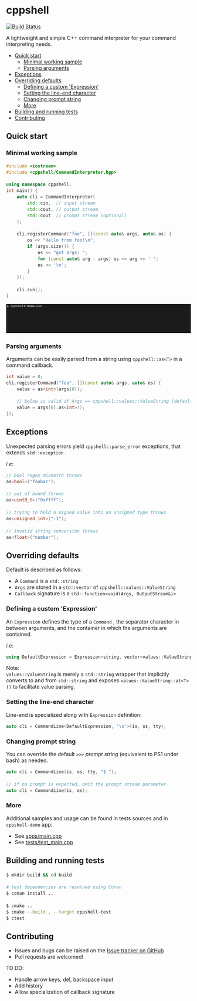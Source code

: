 # cppshell
[![Build Status](https://travis-ci.com/remysalim/cppshell.svg?branch=develop)](https://travis-ci.com/remysalim/cppshell)

A lightweight and simple C++ command interpreter for your command interpreting needs.

<!-- TOC -->

- [Quick start](#quick-start)
  - [Minimal working sample](#minimal-working-sample)
  - [Parsing arguments](#parsing-arguments)
- [Exceptions](#exceptions)
- [Overriding defaults](#overriding-defaults)
  - [Defining a custom 'Expression'](#defining-a-custom-expression)
  - [Setting the line-end character](#setting-the-line-end-character)
  - [Changing prompt string](#changing-prompt-string)
  - [More](#more)
- [Building and running tests](#building-and-running-tests)
- [Contributing](#contributing)

<!-- /TOC -->

## Quick start

### Minimal working sample

``` cpp
#include <iostream>
#include <cppshell/CommandInterpreter.hpp>

using namespace cppshell;
int main() {
    auto cli = CommandInterpreter(
        std::cin,  // input stream
        std::cout, // output stream
        std::cout  // prompt stream (optional)
    );

    cli.registerCommand("foo", [](const auto& args, auto& os) {
        os << "Hello from foo!\n";
        if (args.size()) {
            os << "got args: ";
            for (const auto& arg : args) os << arg << ' ';
            os << '\n';
        }
    });

    cli.run();
}
```

<p align="center">
  <img src=".res/demo.gif">
</p>

### Parsing arguments

Arguments can be easily parsed from a string using `cppshell::as<T>` in a command callback.

``` cpp
int value = 0;
cli.registerCommand("foo", [](const auto& args, auto& os) {
    value = as<int>(args[0]);

    // below is valid if Args == cppshell::values::ValueString (default)
    value = args[0].as<int>();
});
```

## Exceptions

Unexpected parsing errors yield `cppshell::parse_error` exceptions, that extends `std::exception` .

_i.e_:

``` cpp
// bool regex mismatch throws
as<bool>("foobar");

// out of bound throws
as<uint8_t>("0xffff");

// trying to hold a signed value into an unsigned type throws
as<unsigned int>("-1");

// invalid string conversion throws
as<float>("number");
```

## Overriding defaults

Default is described as follows:

* A `Command` is a `std::string` 
* `Args` are stored in a `std::vector` of `cppshell::values::ValueString` 
* `Callback` signature is a `std::function<void(Args, OutputStream&)>` 

### Defining a custom 'Expression'

An `Expression` defines the type of a `Command` , the separator character in between arguments, and the container in which the arguments are contained.

_i.e_:

``` cpp
using DefaultExpression = Expression<string, vector<values::ValueString>, ' '>;
```

Note:  
`values::ValueString` is merely a `std::string` wrapper that implicitly converts to and from `std::string` and exposes `values::ValueString::at<T>()` to facilitate value parsing.

### Setting the line-end character

Line-end is specialized along with `Expression` definition:

``` cpp
auto cli = CommandLine<DefaultExpression, '\n'>(is, os, tty);
```

### Changing prompt string

You can override the default `>>>` _prompt string_ (equivalent to PS1 under bash) as needed.

``` cpp
auto cli = CommandLine(is, os, tty, "$ ");

// if no prompt is expected, omit the prompt stream parameter
auto cli = CommandLine(is, os);
```

### More

Additional samples and usage can be found in tests sources and in `cppshell-demo` app:

* See [apps/main.cpp](apps/main.cpp)
* See [tests/test_main.cpp](tests/test_main.cpp)

## Building and running tests

``` bash
$ mkdir build && cd build

# test dependencies are resolved using Conan
$ conan install ..

$ cmake ..
$ cmake --build . --target cppshell-test
$ ctest
```

## Contributing

* Issues and bugs can be raised on the [Issue tracker on GitHub](https://github.com/remysalim/cppshell/issues)
* Pull requests are welcomed!

TO DO:

* Handle arrow keys, del, backspace input
* Add history
* Allow specialization of callback signature
